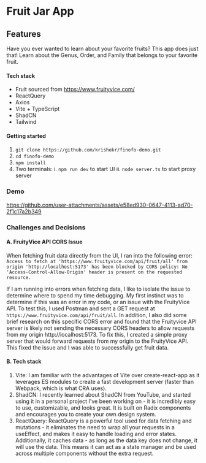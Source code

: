 # Fruit Jar App

## Features
Have you ever wanted to learn about your favorite fruits? This app does just that! Learn about the Genus, Order, and Family that belongs to your favorite fruit.

#### Tech stack
- Fruit sourced from https://www.fruityvice.com/
- ReactQuery
- Axios
- Vite + TypeScript
- ShadCN
- Tailwind

#### Getting started
1. `git clone https://github.com/krishokr/finofo-demo.git`
2. `cd finofo-demo`
3. `npm install`
4. Two terminals:
   i. `npm run dev` to start UI
   ii. `node server.ts` to start proxy server

### Demo
https://github.com/user-attachments/assets/e58ed930-0647-4113-ad70-2f1c17a2b349

### Challenges and Decisions
#### A. FruityVice API CORS Issue
When fetching fruit data directly from the UI, I ran into the following error: `Access to fetch at 'https://www.fruityvice.com/api/fruit/all' from origin 'http://localhost:5173' has been blocked by CORS policy: No 'Access-Control-Allow-Origin' header is present on the requested resource.`

If I am running into errors when fetching data, I like to isolate the issue to determine where to spend my time debugging. My first instinct was to determine if this was an error in my code, or an issue with the FruityVice API. To test this, I used Postman and sent a GET request at `https://www.fruityvice.com/api/fruit/all`. In addition, I also did some brief research on this specific CORS error and found that the Fruityvice API server is likely not sending the necessary CORS headers to allow requests from my origin http://localhost:5173. To fix this, I created a simple proxy server that would forward requests from my origin to the FruityVice API. This fixed the issue and I was able to successfully get fruit data.


#### B. Tech stack
1. Vite: I am familiar with the advantages of Vite over create-react-app as it leverages ES modules to create a fast development server (faster than Webpack, which is what CRA uses).
2. ShadCN: I recently learned about ShadCN from YouTube, and started using it in a personal project I've been working on - it is incredibly easy to use, customizable, and looks great. It is built on Radix components and encourages you to create your own design system.
3. ReactQuery: ReactQuery is a powerful tool used for data fetching and mutations - it eliminates the need to wrap all your requests in a useEffect, and makes it easy to handle loading and error states. Additionally, it caches data - as long as the data key does not change, it will use the data. This means it can act as a state manager and be used across multiple components without the extra request.

